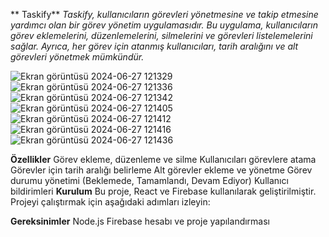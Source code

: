 ** Taskify**
_Taskify, kullanıcıların görevleri yönetmesine ve takip etmesine yardımcı olan bir görev yönetim uygulamasıdır. Bu uygulama, kullanıcıların görev eklemelerini, düzenlemelerini, silmelerini ve görevleri listelemelerini sağlar. Ayrıca, her görev için atanmış kullanıcıları, tarih aralığını ve alt görevleri yönetmek mümkündür._

![Ekran görüntüsü 2024-06-27 121329](https://github.com/eylemseyhan/Taskify/assets/99998017/a05a55a5-110f-4e5c-955c-46679e760997)
![Ekran görüntüsü 2024-06-27 121336](https://github.com/eylemseyhan/Taskify/assets/99998017/81bc251e-74c8-4213-9b20-b5c06b13d02d)
![Ekran görüntüsü 2024-06-27 121342](https://github.com/eylemseyhan/Taskify/assets/99998017/0493e139-3acd-45c1-836b-ae277154cd6f)
![Ekran görüntüsü 2024-06-27 121405](https://github.com/eylemseyhan/Taskify/assets/99998017/04fdda8c-f25c-4066-ae50-fe29c259a2a5)
![Ekran görüntüsü 2024-06-27 121412](https://github.com/eylemseyhan/Taskify/assets/99998017/e9ef95a4-f13a-4787-806a-a2a6094fa15c)
![Ekran görüntüsü 2024-06-27 121416](https://github.com/eylemseyhan/Taskify/assets/99998017/b99b511e-56ab-4d22-99a5-4121eceb766e)
![Ekran görüntüsü 2024-06-27 121436](https://github.com/eylemseyhan/Taskify/assets/99998017/efbf7d5d-f58d-4ed3-916c-1dc8b2e4d3db)




**Özellikler**
Görev ekleme, düzenleme ve silme
Kullanıcıları görevlere atama
Görevler için tarih aralığı belirleme
Alt görevler ekleme ve yönetme
Görev durumu yönetimi (Beklemede, Tamamlandı, Devam Ediyor)
Kullanıcı bildirimleri
**Kurulum**
Bu proje, React ve Firebase kullanılarak geliştirilmiştir. Projeyi çalıştırmak için aşağıdaki adımları izleyin:

**Gereksinimler**
Node.js
Firebase hesabı ve proje yapılandırması
